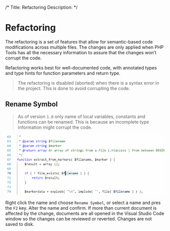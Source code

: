 /*
Title: Refactoring
Description: 
*/

# Refactoring

The refactoring is a set of features that allow for semantic-based code modifications across multiple files. The changes are only applied when PHP Tools has all the necessary information to assure that the changes won’t corrupt the code.

Refactoring works best for well-documented code, with annotated types and type hints for function parameters and return type.

> The refactoring is disabled (aborted) when there is a syntax error in the project. This is done to avoid corrupting the code.

## Rename Symbol

> As of version `1.0` only name of local variables, constants and functions can be renamed. This is because an incomplete type information might corrupt the code.

![PHP variable rename](../imgs/rename-variable.gif)

Right click the name and choose `Rename Symbol`, or select a name and pres the `F2` key. Alter the name and confirm. If more than current document is affected by the change, documents are all opened in the Visual Studio Code window so the changes can be reviewed or reverted. Changes are not saved to disk.
